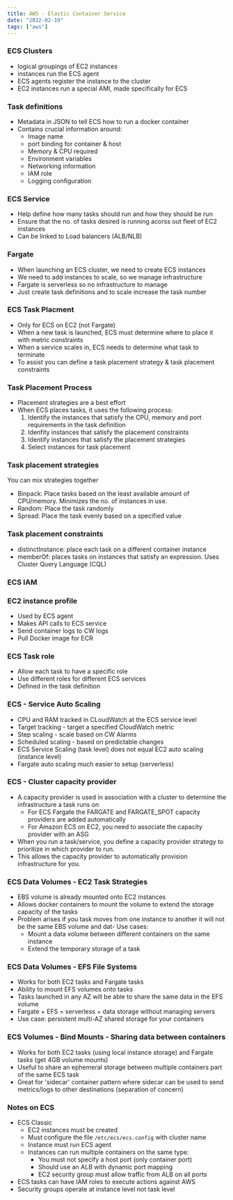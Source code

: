 ```yaml
---
title: AWS - Elastic Container Service
date: "2022-02-19"
tags: ["aws"]
---
```

### ECS Clusters
- logical groupings of EC2 instances
- instances run the ECS agent
- ECS agents register the instance to the cluster
- EC2 instances run a special AMI, made specifically for ECS

### Task definitions
- Metadata in JSON to tell ECS how to run a docker container
- Contains crucial information around: 
    - Image name
    - port binding for container & host
    - Memory & CPU required
    - Environment variables
    - Networking information
    - IAM role
    - Logging configuration

### ECS Service
- Help define how many tasks should run and how they should be run
- Ensure that the no. of tasks desired is running acorss out fleet of EC2 instances
- Can be linked to Load balancers (ALB/NLB)

### Fargate
- When launching an ECS cluster, we need to create ECS instances
- We need to add instances to scale, so we manage infrastructure
- Fargate is serverless so no infrastructure to manage
- Just create task definitions and to scale increase the task number

### ECS Task Placment
- Only for ECS on EC2 (not Fargate)
- When a new task is launched, ECS must determine where to place it with metric constraints
- When a service scales in, ECS needs to determine what task to terminate
- To assist you can define a task placement strategy & task placement constraints

### Task Placement Process
- Placement strategies are a best effort
- When ECS places tasks, it uses the following process:
    1. Identify the instances that satisfy the CPU, memory and port requirements in the task definition
    2. Idenfity instances that satisfy the placement constraints
    3. Identify instances that satisfy the placement strategies
    4. Select instances for task placement

### Task placement strategies
You can mix strategies together
- Binpack: Place tasks based on the least available amount of CPU/memory. Minimizes the no. of instances in use.
- Random: Place the task randomly
- Spread: Place the task evenly based on a specified value

### Task placement constraints
- distinctInstance: place each task on a different container instance
- memberOf: places tasks on instances that satisfy an expression. Uses Cluster Query Language (CQL)

### ECS IAM
### EC2 instance profile
- Used by ECS agent
- Makes API calls to ECS service
- Send container logs to CW logs
- Pull Docker image for ECR
### ECS Task role
- Allow each task to have a specific role
- Use different roles for different ECS services
- Defined in the task definition

### ECS - Service Auto Scaling
- CPU and RAM tracked in CLoudWatch at the ECS service level
- Target tracking - target a specified CloudWatch metric
- Step scaling - scale based on CW Alarms
- Scheduled scaling - based on predictable changes
- ECS Service Scaling (task level) does not equal EC2 auto scaling (instance level)
- Fargate auto scaling much easier to setup (serverless)

### ECS - Cluster capacity provider
- A capacity provider is used in association with a cluster to determine the infrastructure a task runs on
    - For ECS Fargate the FARGATE and FARGATE_SPOT capacity providers are added automatically
    - For Amazon ECS on EC2, you need to associate the capacity provider with an ASG
- When you run a task/service, you define a capacity provider strategy to prioritize in which provider to run.
- This allows the capacity provider to automatically provision infrastructure for you.

### ECS Data Volumes - EC2 Task Strategies
- EBS volume is already mounted onto EC2 instances
- Allows docker containers to mount the volume to extend the storage capacity of the tasks
- Problem arises if you task moves from one instance to another it will not be the same EBS volume and dat- Use cases: 
    - Mount a data volume between different containers on the same instance
    - Extend the temporary storage of a task

### ECS Data Volumes - EFS File Systems
- Works for both EC2 tasks and Fargate tasks
- Ability to mount EFS volumes onto tasks
- Tasks launched in any AZ will be able to share the same data in the EFS volume
-  Fargate + EFS = serverless + data storage without managing servers
- Use case: persistent multi-AZ shared storage for your containers

### ECS Volumes - Bind Mounts - Sharing data between containers
- Works for both EC2 tasks (using local instance storage) and Fargate tasks (get 4GB volume mounts)
- Useful to share an ephemeral storage between multiple containers part of the same ECS task
- Great for 'sidecar' container pattern where sidecar can be used to send metrics/logs to other destinations (separation of concern)

### Notes on ECS
- ECS Classic
    - EC2 instances must be created
    - Must configure the file `/etc/ecs/ecs.config` with cluster name
    - Instance must run ECS agent
    - Instances can run multiple containers on the same type:
        - You must not specify a host port (only container port)
        - Should use an ALB with dynamic port mapping
        - EC2 security group must allow traffic from ALB on all ports
- ECS tasks can have IAM roles to execute actions against AWS
- Security groups operate at instance level not task level
